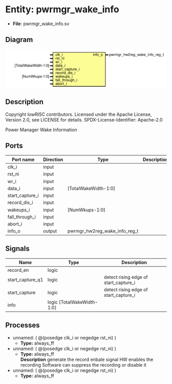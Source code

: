# Entity: pwrmgr_wake_info

- **File**: pwrmgr_wake_info.sv
## Diagram

![Diagram](pwrmgr_wake_info.svg "Diagram")
## Description

 Copyright lowRISC contributors.
 Licensed under the Apache License, Version 2.0, see LICENSE for details.
 SPDX-License-Identifier: Apache-2.0

 Power Manager Wake Information


## Ports

| Port name       | Direction | Type                          | Description |
| --------------- | --------- | ----------------------------- | ----------- |
| clk_i           | input     |                               |             |
| rst_ni          | input     |                               |             |
| wr_i            | input     |                               |             |
| data_i          | input     | [TotalWakeWidth-1:0]          |             |
| start_capture_i | input     |                               |             |
| record_dis_i    | input     |                               |             |
| wakeups_i       | input     | [NumWkups-1:0]                |             |
| fall_through_i  | input     |                               |             |
| abort_i         | input     |                               |             |
| info_o          | output    | pwrmgr_hw2reg_wake_info_reg_t |             |
## Signals

| Name             | Type                       | Description                             |
| ---------------- | -------------------------- | --------------------------------------- |
| record_en        | logic                      |                                         |
| start_capture_q1 | logic                      |  detect rising edge of start_capture_i  |
| start_capture    | logic                      |  detect rising edge of start_capture_i  |
| info             | logic [TotalWakeWidth-1:0] |                                         |
## Processes
- unnamed: ( @(posedge clk_i or negedge rst_ni) )
  - **Type:** always_ff
- unnamed: ( @(posedge clk_i or negedge rst_ni) )
  - **Type:** always_ff
</br>**Description**
 generate the record enbale signal  HW enables the recording  Software can suppress the recording or disable it 
- unnamed: ( @(posedge clk_i or negedge rst_ni) )
  - **Type:** always_ff
